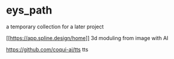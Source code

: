 # eys_path
a temporary collection for a later project

[[https://app.spline.design/home]] 3d moduling from image with AI

https://github.com/coqui-ai/tts tts
